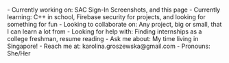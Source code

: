 <p align="center">
  <img src="">
</p>
- Currently working on: SAC Sign-In Screenshots, and this page
- Currently learning: C++ in school, Firebase security for projects, and looking for something for fun
- Looking to collaborate on: Any project, big or small, that I can learn a lot from
- Looking for help with: Finding internships as a college freshman, resume reading
- Ask me about: My time living in Singapore!
- Reach me at: karolina.groszewska@gmail.com
- Pronouns: She/Her
<!--
**KarolinaGroszewska/KarolinaGroszewska** is a ✨ _special_ ✨ repository because its `README.md` (this file) appears on your GitHub profile.

Here are some ideas to get you started:

- 🔭 I’m currently working on ...
- 🌱 I’m currently learning ...
- 👯 I’m looking to collaborate on ...
- 🤔 I’m looking for help with ...
- 💬 Ask me about ...
- 📫 How to reach me: ...
- 😄 Pronouns: ...
- ⚡ Fun fact: ...
-->
